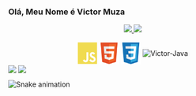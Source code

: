 ### Olá, Meu Nome é Victor Muza

<div align="center">
  <a href="https://github.com/Victor733">
  <img height="180em" src="https://github-readme-stats.vercel.app/api?username=Victor733&show_icons=true&title_color=A9FEF7&theme=dark&include_all_commits=true&count_private=true"/>
  <img height="180em" src="https://github-readme-stats.vercel.app/api/top-langs/?username=Victor733&title_color=A9FEF7&layout=compact&langs_count=7&theme=dark"/>
  </a>
</div>
<div align="center" style="display: inline_block"><br>
  <img align="center" alt="Victor-Js" height="45" width="40" src="https://raw.githubusercontent.com/devicons/devicon/master/icons/javascript/javascript-plain.svg">
  <img align="center" alt="Victor-HTML" height="45" width="40" src="https://raw.githubusercontent.com/devicons/devicon/master/icons/html5/html5-original.svg">
  <img align="center" alt="Victor-CSS" height="45" width="40" src="https://raw.githubusercontent.com/devicons/devicon/master/icons/css3/css3-original.svg">
  <img align="center" alt="Victor-Java" height"45" width="40" src="https://cdn.jsdelivr.net/gh/devicons/devicon/icons/java/java-plain.svg" />
</div>

<div>
  <a href = "mailto:victormuza133@gmail.com"><img align="center" src="https://img.shields.io/badge/-Gmail-%23333?style=for-the-badge&logo=gmail&logoColor=white" target="_blank"></a>
  <a href="https://www.linkedin.com/in/victor-muza/"><img align="center" src="https://img.shields.io/badge/-LinkedIn-%230077B5?style=for-the-badge&logo=linkedin&logoColor=white" target="_blank"></a> 
  
</div>

![Snake animation](https://github.com/Victor/Victor733/blob/output/github-contribution-grid-snake.svg)
